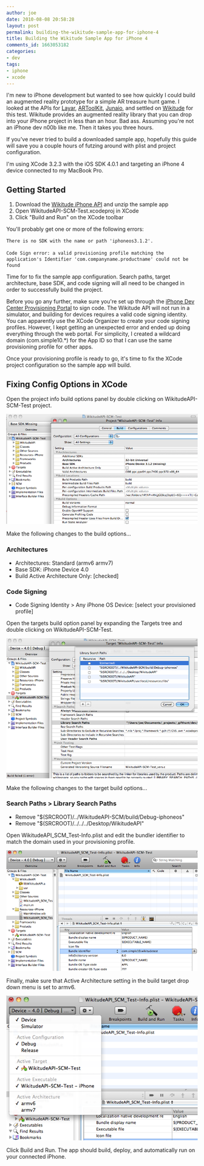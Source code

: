 ```yaml
---
author: joe
date: 2010-08-08 20:58:28
layout: post
permalink: building-the-wikitude-sample-app-for-iphone-4
title: Building the Wikitude Sample App for iPhone 4
comments_id: 1663053182
categories:
- dev
tags:
- iphone
- xcode
---
```


I'm new to iPhone development but wanted to see how quickly I could build an augmented reality prototype for a simple AR treasure hunt game. I looked at the APIs for [Layar](http://site.layar.com/create/platform-overview/), [ARToolKit](http://artoolworks.com/Home.html), [Junaio](http://www.junaio.com/), and settled on [Wikitude](http://www.wikitude.org/enwikitude-iphone-api) for this test. Wikitude provides an augmented reality library that you can drop into your iPhone project in less than an hour. Bad ass. Assuming you're not an iPhone dev n00b like me. Then it takes you three hours.

If you've never tried to build a downloaded sample app, hopefully this guide will save you a couple hours of futzing around with plist and project configuration.

I'm using XCode 3.2.3 with the iOS SDK 4.0.1 and targeting an iPhone 4 device connected to my MacBook Pro.

## Getting Started

1. Download the [Wikitude iPhone API](http://www.wikitude.org/developers) and unzip the sample app
2. Open WikitudeAPI-SCM-Test.xcodeproj in XCode
3. Click "Build and Run" on the XCode toolbar

You'll probably get one or more of the following errors:

```text
There is no SDK with the name or path 'iphoneos3.1.2'.

Code Sign error: a valid provisioning profile matching the application's Identifier 'com.companyname.productname' could not be found
```

Time for to fix the sample app configuration. Search paths, target architecture, base SDK, and code signing will all need to be changed in order to successfully build the project.

Before you go any further, make sure you're set up through the [iPhone Dev Center Provisioning Portal](https://developer.apple.com/iphone/manage/overview/index.action) to sign code. The Wikitude API will not run in a simulator, and building for devices requires a valid code signing identity. You can apparently use the XCode Organizer to create your code signing profiles. However, I kept getting an unexpected error and ended up doing everything through the web portal. For simplicity, I created a wildcard domain (com.simple10.*) for the App ID so that I can use the same provisioning profile for other apps.

Once your provisioning profile is ready to go, it's time to fix the XCode project configuration so the sample app will build.

## Fixing Config Options in XCode

Open the project info build options panel by double clicking on WikitudeAPI-SCM-Test project.

[![Wikitude Sample App Configuration](/images/posts/wikitude_sample_config_screen1.png)](/images/posts/wikitude_sample_config_screen1.png)

Make the following changes to the build options...

### Architectures

* Architectures: Standard (armv6 armv7)
* Base SDK: iPhone Device 4.0
* Build Active Architecture Only: [checked]


### Code Signing

* Code Signing Identity > Any iPhone OS Device: [select your provisioned profile]

Open the targets build option panel by expanding the Targets tree and double clicking on WikitudeAPI-SCM-Test.

[![Wikitude Sample App Config Screen 2](/images/posts/wikitude_sample_config_screen2.png)](/images/posts/wikitude_sample_config_screen2.png)

Make the following changes to the target build options...

### Search Paths > Library Search Paths

* Remove "$(SRCROOT)/../WikitudeAPI-SCM/build/Debug-iphoneos"
* Remove "$(SRCROOT)/../../../Desktop/WikitudeAPI"


Open WikitudeAPI_SCM_Test-Info.plist and edit the bundler identifier to match the domain used in your provisioning profile.

[![Wikitude Sample App Screen 3](/images/posts/wikitude_sample_config_screen3.png)](/images/posts/wikitude_sample_config_screen3.png)

Finally, make sure that Active Architecture setting in the build target drop down menu is set to armv6.

[![Wikitude Sample App Screen 4](/images/posts/wikitude_sample_config_screen4.png)](/images/posts/wikitude_sample_config_screen4.png)

Click Build and Run. The app should build, deploy, and automatically run on your connected iPhone.
